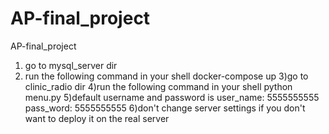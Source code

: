 # AP-final_project
AP-final_project

1) go to mysql_server dir
2) run the following command in your shell
    docker-compose up
3)go to clinic_radio dir
4)run the following command in your shell
    python menu.py
5)default username and password is 
  user_name: 5555555555
  pass_word: 5555555555
6)don't change server settings if you don't want to deploy it on the real server
